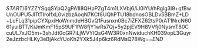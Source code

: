 $START$/6YZZYSqqSYpQ2gPA1I8QHpPZgT4m1LXVbj6/iJ0iYU/hRglg3l9+qfBwUnOUPU5JlTtTIrolfxL0vizbzAoqN7KCf8UQhPTU18bdnosOBLDv5BBmZ+LD+LcFLq31pipCYXpxiHoWnmdeHBGvQ1Fusnxn0Bc7iZFXZ62tsP0rAT1NrcN6061yuiBTT/KiJmKmF15pS9UF1fW8fjY1wRs7Qj+5y2pjEV9H8VVfj0NysmT80CcuUL7xJO5m+3shJdt0cGR7iLjWVYlQsG4W3R0xnNwiduchKH039opL3Guyr2eJzzbcHLKy3eBjAkcYUoKh2YXk5J4p6kz6RdMsQ78Wg==$END$